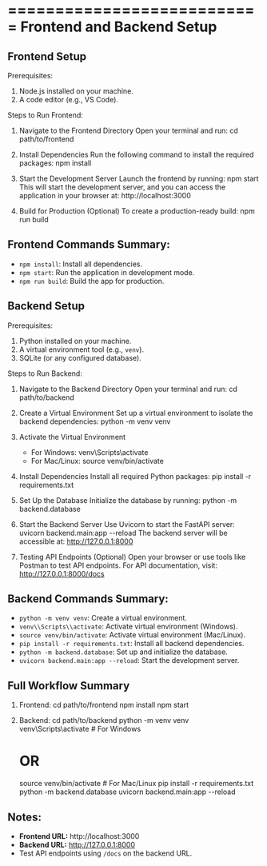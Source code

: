 ===========================
Frontend and Backend Setup
===========================

Frontend Setup
--------------

Prerequisites:
1. Node.js installed on your machine.
2. A code editor (e.g., VS Code).

Steps to Run Frontend:

1. Navigate to the Frontend Directory
   Open your terminal and run:
   cd path/to/frontend

2. Install Dependencies
   Run the following command to install the required packages:
   npm install

3. Start the Development Server
   Launch the frontend by running:
   npm start
   This will start the development server, and you can access the application in your browser at:
   http://localhost:3000

4. Build for Production (Optional)
   To create a production-ready build:
   npm run build

Frontend Commands Summary:
--------------------------
- `npm install`: Install all dependencies.
- `npm start`: Run the application in development mode.
- `npm run build`: Build the app for production.

Backend Setup
-------------

Prerequisites:
1. Python installed on your machine.
2. A virtual environment tool (e.g., `venv`).
3. SQLite (or any configured database).

Steps to Run Backend:

1. Navigate to the Backend Directory
   Open your terminal and run:
   cd path/to/backend

2. Create a Virtual Environment
   Set up a virtual environment to isolate the backend dependencies:
   python -m venv venv

3. Activate the Virtual Environment
   - For Windows:
     venv\\Scripts\\activate
   - For Mac/Linux:
     source venv/bin/activate

4. Install Dependencies
   Install all required Python packages:
   pip install -r requirements.txt

5. Set Up the Database
   Initialize the database by running:
   python -m backend.database

6. Start the Backend Server
   Use Uvicorn to start the FastAPI server:
   uvicorn backend.main:app --reload
   The backend server will be accessible at:
   http://127.0.0.1:8000

7. Testing API Endpoints (Optional)
   Open your browser or use tools like Postman to test API endpoints. For API documentation, visit:
   http://127.0.0.1:8000/docs

Backend Commands Summary:
-------------------------
- `python -m venv venv`: Create a virtual environment.
- `venv\\Scripts\\activate`: Activate virtual environment (Windows).
- `source venv/bin/activate`: Activate virtual environment (Mac/Linux).
- `pip install -r requirements.txt`: Install all backend dependencies.
- `python -m backend.database`: Set up and initialize the database.
- `uvicorn backend.main:app --reload`: Start the development server.

Full Workflow Summary
---------------------

1. Frontend:
   cd path/to/frontend
   npm install
   npm start

2. Backend:
   cd path/to/backend
   python -m venv venv
   venv\\Scripts\\activate   # For Windows
   # OR
   source venv/bin/activate  # For Mac/Linux
   pip install -r requirements.txt
   python -m backend.database
   uvicorn backend.main:app --reload

Notes:
------
- **Frontend URL:** http://localhost:3000
- **Backend URL:** http://127.0.0.1:8000
- Test API endpoints using `/docs` on the backend URL.
